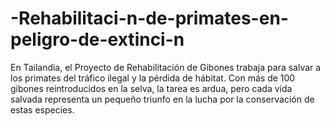 # -Rehabilitaci-n-de-primates-en-peligro-de-extinci-n
En Tailandia, el Proyecto de Rehabilitación de Gibones trabaja para salvar a los primates del tráfico ilegal y la pérdida de hábitat. Con más de 100 gibones reintroducidos en la selva, la tarea es ardua, pero cada vida salvada representa un pequeño triunfo en la lucha por la conservación de estas especies.
